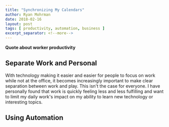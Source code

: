 ```yaml
---
title: "Synchronizing My Calendars"
author: Ryan Mohrman
date: 2018-02-16
layout: post
tags: [ productivity, automation, business ]
excerpt_separator: <!--more-->
---
```


**Quote about worker productivity**

## Separate Work and Personal
With technology making it easier and easier for people to focus on work while not at the office, it becomes increasingly important to make clear separation between work and play. This isn't the case for everyone. I have personally found that work is quickly feeling less and less fulfilling and want to limit my daily work's impact on my ability to learn new technology or interesting topics.

## Using Automation
